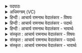 <details><summary>पदपाठः</summary>

शि꣡क्षे꣢꣯यम्। इत्। म꣣हयते꣢। दि꣣वे꣡दि꣢वे। दि꣡वे꣢। दि꣣वे। रायः꣢। आ। कु꣣हचिद्वि꣡दे꣢। कु꣣हचित्। वि꣡दे꣢꣯। न। हि। त्वत्। अ꣣न्य꣢त्। अ꣣न्। य꣢त्। म꣣घवन्। नः। आ꣡प्य꣢꣯म्। व꣡स्यः꣢꣯। अ꣡स्ति꣢꣯। पि꣣ता꣢। च꣣। न꣢। १७९७।
</details>

<details><summary>अधिमन्त्रम् (VC)</summary>

- इन्द्रः
- वसिष्ठो मैत्रावरुणिः
- बार्हतः प्रगाथः (विषमा बृहती, समा सतोबृहती)
- पञ्चमः
</details>

<details><summary>हिन्दी : आचार्य रामनाथ वेदालंकार - विषयः</summary>

अगले मन्त्र में फिर वही विषय है।
</details>

<details><summary>हिन्दी : आचार्य रामनाथ वेदालंकार - पदार्थः</summary>

पदार्थान्वयभाषाः -  यदि मैं धनपति हो जाऊँ तो (कुहचिद्विदे) जहाँ कहीं भी विद्यमान (महयते) परमेश्वरपूजक समाजसेवी मनुष्य को (दिवेदिवे) प्रतिदिन (रायः) धन (आ शिक्षेयम् इत्) अवश्य ही दान किया करूँ। हे (मघवन्) धनपति परमात्मन् ! (त्वत् अन्यत्) आपसे भिन्न कोई भी (नः) हमारा (आप्यम्) प्राप्तव्य और (वस्यः) अतिशय शरण देनेवाला (नहि) नहीं (अस्ति) है, (पिता च) और पिता के समान पालक भी (न) नहीं है ॥२॥
</details>

<details><summary>हिन्दी : आचार्य रामनाथ वेदालंकार - भावार्थः</summary>

भावार्थभाषाः -  दान सदा सुपात्र को ही देना चाहिए,कुपात्र को नहीं ॥२॥
</details>

<details><summary>संस्कृत : आचार्य रामनाथ वेदालंकार - विषयः</summary>

अथ पुनस्तमेव विषयमाह।
</details>

<details><summary>संस्कृत : आचार्य रामनाथ वेदालंकार - पदार्थः</summary>

पदार्थान्वयभाषाः -  यदि अहं धनपतिर्भवेयं तर्हि (कुहचिद्विदे२) यत्र कुत्रापि विद्यमानाय (महयते) परमेश्वरपूजकाय समाजसेवकाय जनाय।[महयतिः अर्चतिकर्मा। निघं० ३।१४।] (दिवेदिवे) प्रतिदिनम् (रायः) धनानि (आ शिक्षेयम् इत्) दद्याम् एव।[शिक्षतिः ददातिकर्मा। निघं० ३।२०।]हे (मघवन्) धनाधिप परमात्मन् ! (त्वद् अन्यत्) त्वद्भिन्नं किञ्चित् (नः) अस्माकम् (आप्यम्) प्राप्तव्यम् किञ्च (वस्यः) अतिशयेन आच्छादयितृ,शरणप्रदमित्यर्थः (नहि) नैव (अस्ति) विद्यते, (पिता च) पितृवत् पालकश्चापि (न) न विद्यते ॥२॥३
</details>

<details><summary>संस्कृत : आचार्य रामनाथ वेदालंकार - भावार्थः</summary>

भावार्थभाषाः -  दानं सदा सुपात्र एव देयं न तु कुपात्रे ॥२॥
</details>